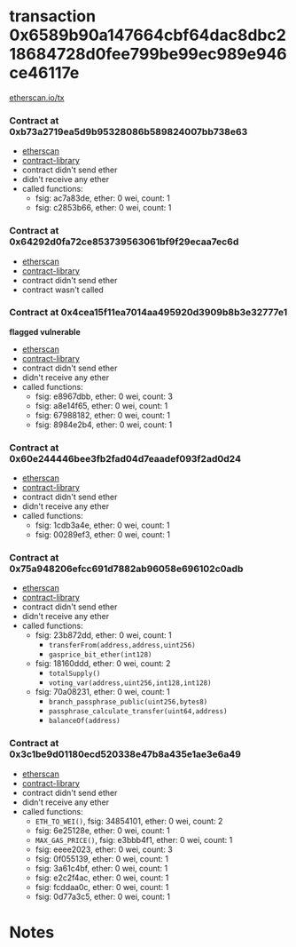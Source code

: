 # transaction 0x6589b90a147664cbf64dac8dbc218684728d0fee799be99ec989e946ce46117e

[etherscan.io/tx](https://etherscan.io/tx/0x6589b90a147664cbf64dac8dbc218684728d0fee799be99ec989e946ce46117e)


### Contract at 0xb73a2719ea5d9b95328086b589824007bb738e63

* [etherscan](https://etherscan.io/address/0xb73a2719ea5d9b95328086b589824007bb738e63)
* [contract-library](https://contract-library.com/contracts/Ethereum/b73a2719ea5d9b95328086b589824007bb738e63)
* contract didn't send ether
* didn't receive any ether
* called functions:
    * fsig: ac7a83de, ether: 0 wei, count: 1
    * fsig: c2853b66, ether: 0 wei, count: 1


### Contract at 0x64292d0fa72ce853739563061bf9f29ecaa7ec6d

* [etherscan](https://etherscan.io/address/0x64292d0fa72ce853739563061bf9f29ecaa7ec6d)
* [contract-library](https://contract-library.com/contracts/Ethereum/64292d0fa72ce853739563061bf9f29ecaa7ec6d)
* contract didn't send ether
* contract wasn't called


### Contract at 0x4cea15f11ea7014aa495920d3909b8b3e32777e1

**flagged vulnerable**

* [etherscan](https://etherscan.io/address/0x4cea15f11ea7014aa495920d3909b8b3e32777e1)
* [contract-library](https://contract-library.com/contracts/Ethereum/4cea15f11ea7014aa495920d3909b8b3e32777e1)
* contract didn't send ether
* didn't receive any ether
* called functions:
    * fsig: e8967dbb, ether: 0 wei, count: 3
    * fsig: a8e14f65, ether: 0 wei, count: 1
    * fsig: 67988182, ether: 0 wei, count: 1
    * fsig: 8984e2b4, ether: 0 wei, count: 1


### Contract at 0x60e244446bee3fb2fad04d7eaadef093f2ad0d24

* [etherscan](https://etherscan.io/address/0x60e244446bee3fb2fad04d7eaadef093f2ad0d24)
* [contract-library](https://contract-library.com/contracts/Ethereum/60e244446bee3fb2fad04d7eaadef093f2ad0d24)
* contract didn't send ether
* didn't receive any ether
* called functions:
    * fsig: 1cdb3a4e, ether: 0 wei, count: 1
    * fsig: 00289ef3, ether: 0 wei, count: 1


### Contract at 0x75a948206efcc691d7882ab96058e696102c0adb

* [etherscan](https://etherscan.io/address/0x75a948206efcc691d7882ab96058e696102c0adb)
* [contract-library](https://contract-library.com/contracts/Ethereum/75a948206efcc691d7882ab96058e696102c0adb)
* contract didn't send ether
* didn't receive any ether
* called functions:
    * fsig: 23b872dd, ether: 0 wei, count: 1
        * `transferFrom(address,address,uint256)`
        * `gasprice_bit_ether(int128)`
    * fsig: 18160ddd, ether: 0 wei, count: 2
        * `totalSupply()`
        * `voting_var(address,uint256,int128,int128)`
    * fsig: 70a08231, ether: 0 wei, count: 1
        * `branch_passphrase_public(uint256,bytes8)`
        * `passphrase_calculate_transfer(uint64,address)`
        * `balanceOf(address)`


### Contract at 0x3c1be9d01180ecd520338e47b8a435e1ae3e6a49

* [etherscan](https://etherscan.io/address/0x3c1be9d01180ecd520338e47b8a435e1ae3e6a49)
* [contract-library](https://contract-library.com/contracts/Ethereum/3c1be9d01180ecd520338e47b8a435e1ae3e6a49)
* contract didn't send ether
* didn't receive any ether
* called functions:
    * `ETH_TO_WEI()`, fsig: 34854101, ether: 0 wei, count: 2
    * fsig: 6e25128e, ether: 0 wei, count: 1
    * `MAX_GAS_PRICE()`, fsig: e3bbb4f1, ether: 0 wei, count: 1
    * fsig: eeee2023, ether: 0 wei, count: 3
    * fsig: 0f055139, ether: 0 wei, count: 1
    * fsig: 3a61c4bf, ether: 0 wei, count: 1
    * fsig: e2c2f4ac, ether: 0 wei, count: 1
    * fsig: fcddaa0c, ether: 0 wei, count: 1
    * fsig: 0d77a3c5, ether: 0 wei, count: 1

# Notes

